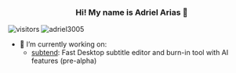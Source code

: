 <h3 align="center">Hi! My name is Adriel Arias 👋</h3>

![visitors](https://visitor-badge.glitch.me/badge?page_id=page.id&left_color=green&right_color=red)
<img src="https://komarev.com/ghpvc/?username=adriel3005&label=Profile%20views&color=0e75b6&style=flat" alt="adriel3005" />

- 🔭 I’m currently working on:
  - [subtend](https://github.com/manoyes/subtend): Fast Desktop subtitle editor and burn-in tool with AI features (pre-alpha)

<!--

Here are some ideas to get you started:

- 🔭 I’m currently working on ...
- 🌱 I’m currently learning ...
- 👯 I’m looking to collaborate on ...
- 🤔 I’m looking for help with ...
- 💬 Ask me about ...
- 📫 How to reach me: ...
- 😄 Pronouns: ...
- ⚡ Fun fact: ...
-->
